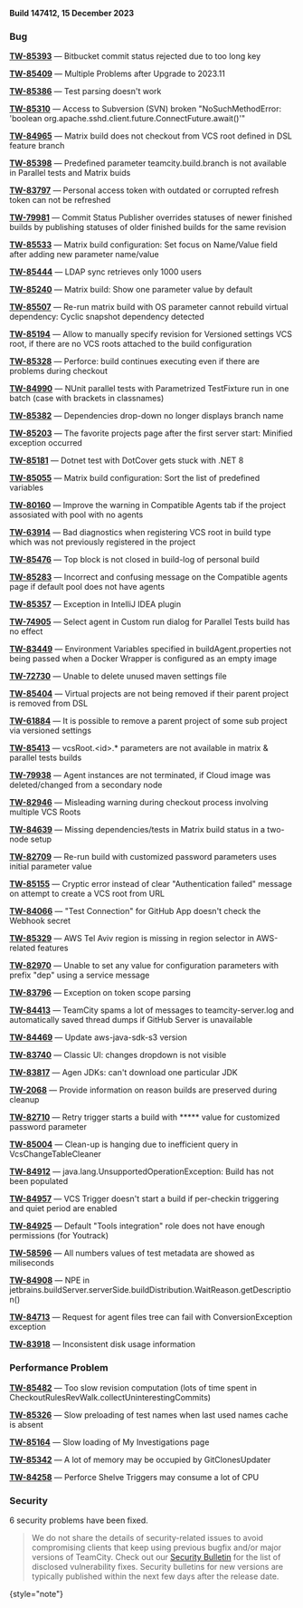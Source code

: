 [//]: # (title: TeamCity 2023.11.1 Release Notes)
[//]: # (auxiliary-id: TeamCity 2023.11.1 Release Notes)


**Build 147412, 15 December 2023**


<!--project: TeamCity Fix versions: 2023.11.1 #Fixed #Testing visible to: {All Users} -{Trunk issue}-->

### Bug

**[TW-85393](https://youtrack.jetbrains.com/issue/TW-85393)** — Bitbucket commit status rejected due to too long key

**[TW-85409](https://youtrack.jetbrains.com/issue/TW-85409/Multiple-Problems-after-Upgrade-to-2023.11)** — Multiple Problems after Upgrade to 2023.11

**[TW-85386](https://youtrack.jetbrains.com/issue/TW-85386/Test-parsing-doesnt-work)** — Test parsing doesn't work

**[TW-85310](https://youtrack.jetbrains.com/issue/TW-85310/Access-to-Subversion-SVN-broken-NoSuchMethodError-boolean-org.apache.sshd.client.future.ConnectFuture.await)** — Access to Subversion (SVN) broken "NoSuchMethodError: 'boolean org.apache.sshd.client.future.ConnectFuture.await()'"

**[TW-84965](https://youtrack.jetbrains.com/issue/TW-84965/Matrix-build-does-not-checkout-from-VCS-root-defined-in-DSL-feature-branch)** — Matrix build does not checkout from VCS root defined in DSL feature branch

**[TW-85398](https://youtrack.jetbrains.com/issue/TW-85398/Predefined-parameter-teamcity.build.branch-is-not-available-in-Parallel-tests-and-Matrix-buids)** — Predefined parameter teamcity.build.branch is not available in Parallel tests and Matrix buids

**[TW-83797](https://youtrack.jetbrains.com/issue/TW-83797/Personal-access-token-with-outdated-or-corrupted-refresh-token-can-not-be-refreshed)** — Personal access token with outdated or corrupted refresh token can not be refreshed

**[TW-79981](https://youtrack.jetbrains.com/issue/TW-79981/Commit-Status-Publisher-overrides-statuses-of-newer-finished-builds-by-publishing-statuses-of-older-finished-builds-for-the-same)** — Commit Status Publisher overrides statuses of newer finished builds by publishing statuses of older finished builds for the same revision

**[TW-85533](https://youtrack.jetbrains.com/issue/TW-85533/Matrix-build-configuration-Set-focus-on-Name-Value-field-after-adding-new-parameter-name-value)** — Matrix build configuration: Set focus on Name/Value field after adding new parameter name/value

**[TW-85444](https://youtrack.jetbrains.com/issue/TW-85444/LDAP-sync-retrieves-only-1000-users)** — LDAP sync retrieves only 1000 users

**[TW-85240](https://youtrack.jetbrains.com/issue/TW-85240/Matrix-build-Show-one-parameter-value-by-default)** — Matrix build: Show one parameter value by default

**[TW-85507](https://youtrack.jetbrains.com/issue/TW-85507/Re-run-matrix-build-with-OS-parameter-cannot-rebuild-virtual-dependency-Cyclic-snapshot-dependency-detected)** — Re-run matrix build with OS parameter cannot rebuild virtual dependency: Cyclic snapshot dependency detected

**[TW-85194](https://youtrack.jetbrains.com/issue/TW-85194/Allow-to-manually-specify-revision-for-Versioned-settings-VCS-root-if-there-are-no-VCS-roots-attached-to-the-build-configuration)** — Allow to manually specify revision for Versioned settings VCS root, if there are no VCS roots attached to the build configuration

**[TW-85328](https://youtrack.jetbrains.com/issue/TW-85328/Perforce-build-continues-executing-even-if-there-are-problems-during-checkout)** — Perforce: build continues executing even if there are problems during checkout

**[TW-84990](https://youtrack.jetbrains.com/issue/TW-84990/NUnit-parallel-tests-with-Parametrized-TestFixture-run-in-one-batch-case-with-brackets-in-classnames)** — NUnit parallel tests with Parametrized TestFixture run in one batch (case with brackets in classnames)

**[TW-85382](https://youtrack.jetbrains.com/issue/TW-85382/Dependencies-drop-down-no-longer-displays-branch-name)** — Dependencies drop-down no longer displays branch name

**[TW-85203](https://youtrack.jetbrains.com/issue/TW-85203/The-favorite-projects-page-after-the-first-server-start-Minified-exception-occurred)** — The favorite projects page after the first server start: Minified exception occurred

**[TW-85181](https://youtrack.jetbrains.com/issue/TW-85181/Dotnet-test-with-DotCover-gets-stuck-with-.NET-8)** — Dotnet test with DotCover gets stuck with .NET 8

**[TW-85055](https://youtrack.jetbrains.com/issue/TW-85055/Matrix-build-configuration-Sort-the-list-of-predefined-variables)** — Matrix build configuration: Sort the list of predefined variables

**[TW-80160](https://youtrack.jetbrains.com/issue/TW-80160/Improve-the-warning-in-Compatible-Agents-tab-if-the-project-assosiated-with-pool-with-no-agents)** — Improve the warning in Compatible Agents tab if the project assosiated with pool with no agents

**[TW-63914](https://youtrack.jetbrains.com/issue/TW-63914/Bad-diagnostics-when-registering-VCS-root-in-build-type-which-was-not-previously-registered-in-the-project)** — Bad diagnostics when registering VCS root in build type which was not previously registered in the project

**[TW-85476](https://youtrack.jetbrains.com/issue/TW-85476/Top-block-is-not-closed-in-build-log-of-personal-build)** — Top block is not closed in build-log of personal build

**[TW-85283](https://youtrack.jetbrains.com/issue/TW-85283/Incorrect-and-confusing-message-on-the-Compatible-agents-page-if-default-pool-does-not-have-agents)** — Incorrect and confusing message on the Compatible agents page if default pool does not have agents

**[TW-85357](https://youtrack.jetbrains.com/issue/TW-85357/Exception-in-IntelliJ-IDEA-plugin)** — Exception in IntelliJ IDEA plugin

**[TW-74905](https://youtrack.jetbrains.com/issue/TW-74905/Select-agent-in-Custom-run-dialog-for-Parallel-Tests-build-has-no-effect)** — Select agent in Custom run dialog for Parallel Tests build has no effect

**[TW-83449](https://youtrack.jetbrains.com/issue/TW-83449/Environment-Variables-specified-in-buildAgent.properties-not-being-passed-when-a-Docker-Wrapper-is-configured-as-an-empty-image)** — Environment Variables specified in buildAgent.properties not being passed when a Docker Wrapper is configured as an empty image

**[TW-72730](https://youtrack.jetbrains.com/issue/TW-72730/Unable-to-delete-unused-maven-settings-file)** — Unable to delete unused maven settings file

**[TW-85404](https://youtrack.jetbrains.com/issue/TW-85404/Virtual-projects-are-not-being-removed-if-their-parent-project-is-removed-from-DSL)** — Virtual projects are not being removed if their parent project is removed from DSL

**[TW-61884](https://youtrack.jetbrains.com/issue/TW-61884/It-is-possible-to-remove-a-parent-project-of-some-sub-project-via-versioned-settings)** — It is possible to remove a parent project of some sub project via versioned settings

**[TW-85413](https://youtrack.jetbrains.com/issue/TW-85413/vcsRoot.id.-parameters-are-not-available-in-matrix-parallel-tests-builds)** — vcsRoot.&lt;id>.* parameters are not available in matrix & parallel tests builds

**[TW-79938](https://youtrack.jetbrains.com/issue/TW-79938/Agent-instances-are-not-terminated-if-Cloud-image-was-deleted-changed-from-a-secondary-node)** — Agent instances are not terminated, if Cloud image was deleted/changed from a secondary node

**[TW-82946](https://youtrack.jetbrains.com/issue/TW-82946/Misleading-warning-during-checkout-process-involving-multiple-VCS-Roots)** — Misleading warning during checkout process involving multiple VCS Roots

**[TW-84639](https://youtrack.jetbrains.com/issue/TW-84639/Missing-dependencies-tests-in-Matrix-build-status-in-a-two-node-setup)** — Missing dependencies/tests in Matrix build status in a two-node setup

**[TW-82709](https://youtrack.jetbrains.com/issue/TW-82709/Re-run-build-with-customized-password-parameters-uses-initial-parameter-value)** — Re-run build with customized password parameters uses initial parameter value

**[TW-85155](https://youtrack.jetbrains.com/issue/TW-85155/Cryptic-error-instead-of-clear-Authentication-failed-message-on-attempt-to-create-a-VCS-root-from-URL)** — Cryptic error instead of clear "Authentication failed" message on attempt to create a VCS root from URL

**[TW-84066](https://youtrack.jetbrains.com/issue/TW-84066/Test-Connection-for-GitHub-App-doesnt-check-the-Webhook-secret)** — "Test Connection" for GitHub App doesn't check the Webhook secret

**[TW-85329](https://youtrack.jetbrains.com/issue/TW-85329/AWS-Tel-Aviv-region-is-missing-in-region-selector-in-AWS-related-features)** — AWS Tel Aviv region is missing in region selector in AWS-related features

**[TW-82970](https://youtrack.jetbrains.com/issue/TW-82970/Unable-to-set-any-value-for-configuration-parameters-with-prefix-dep-using-a-service-message)** — Unable to set any value for configuration parameters with prefix "dep" using a service message

**[TW-83796](https://youtrack.jetbrains.com/issue/TW-83796/Exception-on-token-scope-parsing)** — Exception on token scope parsing

**[TW-84413](https://youtrack.jetbrains.com/issue/TW-84413/TeamCity-spams-a-lot-of-messages-to-teamcity-server.log-and-automatically-saved-thread-dumps-if-GitHub-Server-is-unavailable)** — TeamCity spams a lot of messages to teamcity-server.log and automatically saved thread dumps if GitHub Server is unavailable

**[TW-84469](https://youtrack.jetbrains.com/issue/TW-84469/Update-aws-java-sdk-s3-version)** — Update aws-java-sdk-s3 version

**[TW-83740](https://youtrack.jetbrains.com/issue/TW-83740/Classic-UI-changes-dropdown-is-not-visible)** — Classic UI: changes dropdown is not visible

**[TW-83817](https://youtrack.jetbrains.com/issue/TW-83817/Agen-JDKs-cant-download-one-particular-JDK)** — Agen JDKs: can't download one particular JDK

**[TW-2068](https://youtrack.jetbrains.com/issue/TW-2068/Provide-information-on-reason-builds-are-preserved-during-cleanup)** — Provide information on reason builds are preserved during cleanup

**[TW-82710](https://youtrack.jetbrains.com/issue/TW-82710/Retry-trigger-starts-a-build-with-value-for-customized-password-parameter)** — Retry trigger starts a build with ***** value for customized password parameter

**[TW-85004](https://youtrack.jetbrains.com/issue/TW-85004/Clean-up-is-hanging-due-to-inefficient-query-in-VcsChangeTableCleaner)** — Clean-up is hanging due to inefficient query in VcsChangeTableCleaner

**[TW-84912](https://youtrack.jetbrains.com/issue/TW-84912/java.lang.UnsupportedOperationException-Build-has-not-been-populated)** — java.lang.UnsupportedOperationException: Build has not been populated

**[TW-84957](https://youtrack.jetbrains.com/issue/TW-84957/VCS-Trigger-doesnt-start-a-build-if-per-checkin-triggering-and-quiet-period-are-enabled)** — VCS Trigger doesn't start a build if per-checkin triggering and quiet period are enabled

**[TW-84925](https://youtrack.jetbrains.com/issue/TW-84925/Default-Tools-integration-role-does-not-have-enough-permissions-for-Youtrack)** — Default "Tools integration" role does not have enough permissions (for Youtrack)

**[TW-58596](https://youtrack.jetbrains.com/issue/TW-58596/All-numbers-values-of-test-metadata-are-showed-as-miliseconds)** — All numbers values of test metadata are showed as miliseconds

**[TW-84908](https://youtrack.jetbrains.com/issue/TW-84908/NPE-in-jetbrains.buildServer.serverSide.buildDistribution.WaitReason.getDescription)** — NPE in jetbrains.buildServer.serverSide.buildDistribution.WaitReason.getDescription()

**[TW-84713](https://youtrack.jetbrains.com/issue/TW-84713/Request-for-agent-files-tree-can-fail-with-ConversionException-exception)** — Request for agent files tree can fail with ConversionException exception

**[TW-83918](https://youtrack.jetbrains.com/issue/TW-83918/Inconsistent-disk-usage-information)** — Inconsistent disk usage information


### Performance Problem

**[TW-85482](https://youtrack.jetbrains.com/issue/TW-85482/Too-slow-revision-computation-lots-of-time-spent-in-CheckoutRulesRevWalk.collectUninterestingCommits)** — Too slow revision computation (lots of time spent in CheckoutRulesRevWalk.collectUninterestingCommits)

**[TW-85326](https://youtrack.jetbrains.com/issue/TW-85326/Slow-preloading-of-test-names-when-last-used-names-cache-is-absent)** — Slow preloading of test names when last used names cache is absent

**[TW-85164](https://youtrack.jetbrains.com/issue/TW-85164/Slow-loading-of-My-Investigations-page)** — Slow loading of My Investigations page

**[TW-85342](https://youtrack.jetbrains.com/issue/TW-85342/A-lot-of-memory-may-be-occupied-by-GitClonesUpdater)** — A lot of memory may be occupied by GitClonesUpdater

**[TW-84258](https://youtrack.jetbrains.com/issue/TW-84258/Perforce-Shelve-Triggers-may-consume-a-lot-of-CPU)** — Perforce Shelve Triggers may consume a lot of CPU




<!--project: TeamCity Fix versions: {2023.11 (147318)} #Fixed #{Security Problem}  -{Trunk issue}-->

### Security

6 security problems have been fixed.

> We do not share the details of security-related issues to avoid compromising clients that keep using previous bugfix and/or major versions of TeamCity. Check out our [Security Bulletin](https://www.jetbrains.com/privacy-security/issues-fixed/?product=TeamCity&version=2024.03) for the list of disclosed vulnerability fixes. Security bulletins for new versions are typically published within the next few days after the release date.
>
{style="note"}

